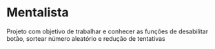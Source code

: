 # Mentalista
Projeto com objetivo de trabalhar e conhecer as funções de desabilitar botão, sortear número aleatório e redução de tentativas